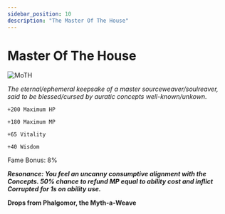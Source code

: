 ```yaml
---
sidebar_position: 10
description: "The Master Of The House"
---
```


# Master Of The House

![MoTH](https://vwiki.valorserver.com/api/item/picture/master%20of%20the%20house)

<i>The eternal/ephemeral keepsake of a master sourceweaver/soulreaver, said to be blessed/cursed by auratic concepts well-known/unkown.</i>

    +200 Maximum HP
    
    +180 Maximum MP

    +65 Vitality
    
    +40 Wisdom

Fame Bonus: 8%

***Resonance: You feel an uncanny consumptive alignment with the Concepts. 50% chance to refund MP equal to ability cost and inflict Corrupted for 1s on ability use.***

**Drops from Phalgomor, the Myth-a-Weave**
